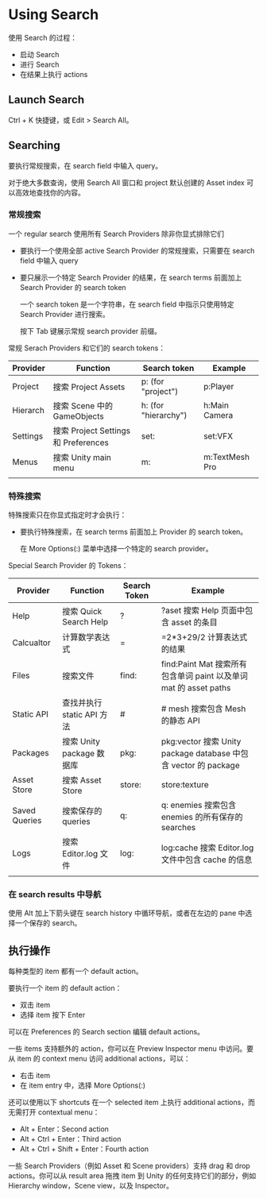 # Using Search

使用 Search 的过程：

- 启动 Search
- 进行 Search
- 在结果上执行 actions

## Launch Search

Ctrl + K 快捷键，或 Edit > Search All。

## Searching

要执行常规搜索，在 search field 中输入 query。

对于绝大多数查询，使用 Search All 窗口和 project 默认创建的 Asset index 可以高效地查找你的内容。

### 常规搜索

一个 regular search 使用所有 Search Providers 除非你显式排除它们

- 要执行一个使用全部 active Search Provider 的常规搜索，只需要在 search field 中输入 query
- 要只展示一个特定 Search Provider 的结果，在 search terms 前面加上 Search Provider 的 search token
  
  一个 search token 是一个字符串，在 search field 中指示只使用特定 Search Provider 进行搜索。

  按下 Tab 键展示常规 search provider 前缀。

常规 Serach Providers 和它们的 search tokens：

| Provider | Function | Search token | Example |
| --- | --- | --- | --- |
| Project | 搜索 Project Assets | p: (for "project") | p:Player |
| Hierarch | 搜索 Scene 中的 GameObjects | h: (for "hierarchy") | h:Main Camera |
| Settings | 搜索 Project Settings 和 Preferences | set: | set:VFX |
| Menus | 搜索 Unity main menu | m: | m:TextMesh Pro |
| | | | |

### 特殊搜索

特殊搜索只在你显式指定时才会执行：

- 要执行特殊搜索，在 search terms 前面加上 Provider 的 search token。

  在 More Options(:) 菜单中选择一个特定的 search provider。

Special Search Provider 的 Tokens：

| Provider | Function | Search Token | Example |
| --- | --- | --- | --- |
| Help | 搜索 Quick Search Help | ? | ?aset 搜索 Help 页面中包含 asset 的条目 |
| Calcualtor | 计算数学表达式 | = | =2\*3+29/2 计算表达式的结果 |
| Files | 搜索文件 | find: | find:Paint Mat 搜索所有包含单词 paint 以及单词 mat 的 asset paths |
| Static API | 查找并执行 static API 方法 | # | # mesh 搜索包含 Mesh 的静态 API |
| Packages | 搜索 Unity package 数据库 | pkg: | pkg:vector 搜索 Unity package database 中包含 vector 的 package |
| Asset Store | 搜索 Asset Store | store: | store:texture |
| Saved Queries | 搜索保存的 queries | q: | q: enemies 搜索包含 enemies 的所有保存的 searches |
| Logs | 搜索 Editor.log 文件 | log: | log:cache 搜索 Editor.log 文件中包含 cache 的信息 |
| | | | |

### 在 search results 中导航

使用 Alt 加上下箭头键在 search history 中循环导航，或者在左边的 pane 中选择一个保存的 search。

## 执行操作

每种类型的 item 都有一个 default action。

要执行一个 item 的 default action：

- 双击 item
- 选择 item 按下 Enter

可以在 Preferences 的 Search section 编辑 default actions。

一些 items 支持额外的 action，你可以在 Preview Inspector menu 中访问。要从 item 的 context menu 访问 additional actions，可以：

- 右击 item
- 在 item entry 中，选择 More Options(:)

还可以使用以下 shortcuts 在一个 selected item 上执行 additional actions，而无需打开 contextual menu：

- Alt + Enter：Second action
- Alt + Ctrl + Enter：Third action
- Alt + Ctrl + Shift + Enter：Fourth action

一些 Search Providers（例如 Asset 和 Scene providers）支持 drag 和 drop actions。你可以从 result area 拖拽 item 到 Unity 的任何支持它们的部分，例如 Hierarchy window，Scene view，以及 Inspector。

